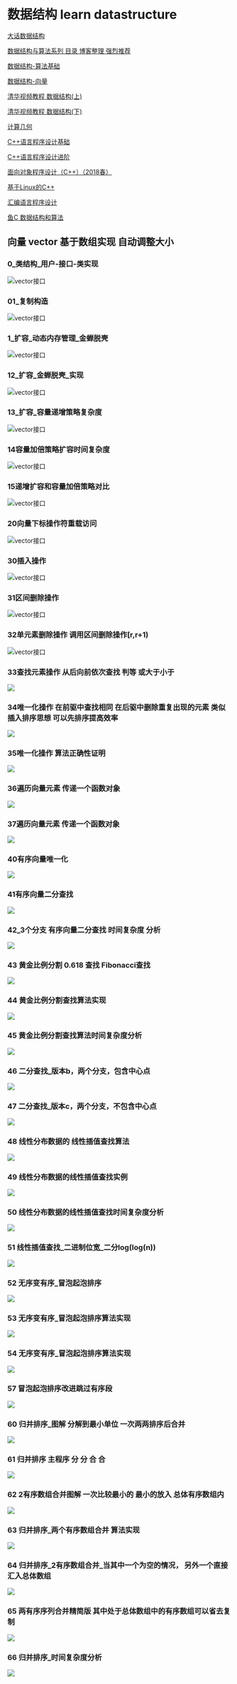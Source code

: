 # 数据结构 learn  datastructure
[大话数据结构](https://github.com/Ewenwan/Big-Data-Structure)

[数据结构与算法系列 目录 博客整理 强烈推荐](http://www.cnblogs.com/skywang12345/p/3603935.html)


[数据结构-算法基础](http://www.xuetangx.com/courses/course-v1:TsinghuaX+30240184_p1+sp/about)

[数据结构-向量](http://www.xuetangx.com/courses/course-v1:TsinghuaX+30240184_p2+sp/about)

[清华视频教程 数据结构(上)](http://www.xuetangx.com/courses/course-v1:TsinghuaX+30240184+sp/about)

[清华视频教程 数据结构(下)](http://www.xuetangx.com/courses/course-v1:TsinghuaX+30240184_2X+sp/about)

[计算几何](http://www.xuetangx.com/courses/course-v1:TsinghuaX+70240183x_1+sp/about)

[C++语言程序设计基础](http://www.xuetangx.com/courses/course-v1:TsinghuaX+00740043_1x+2018_T1/about)

[C++语言程序设计进阶](http://www.xuetangx.com/courses/course-v1:TsinghuaX+00740043_2x_2015_T2+sp/about)

[面向对象程序设计（C++）（2018春）](http://www.xuetangx.com/courses/course-v1:TsinghuaX+30240532X+2018_T1/about)

[基于Linux的C++](http://www.xuetangx.com/courses/course-v1:TsinghuaX+20740084X+sp/about)

[汇编语言程序设计](http://www.xuetangx.com/courses/course-v1:TsinghuaX+20240103X+sp/about)

[鱼C 数据结构和算法](http://blog.fishc.com/653.html)

## 向量 vector 基于数组实现 自动调整大小

### 0_类结构_用户-接口-类实现
![vector接口](Tsinghua/vector/picture/0_类结构_用户-接口-类实现.png)

### 01_复制构造
![vector接口](Tsinghua/vector/picture/01_复制构造.png)

### 1_扩容_动态内存管理_金蝉脱壳
![vector接口](Tsinghua/vector/picture/1_扩容_动态内存管理_金蝉脱壳.png)

### 12_扩容_金蝉脱壳_实现
![vector接口](Tsinghua/vector/picture/12_扩容_金蝉脱壳_实现.png)

### 13_扩容_容量递增策略复杂度
![vector接口](Tsinghua/vector/picture/13_扩容_容量递增策略复杂度.png)

### 14容量加倍策略扩容时间复杂度
![vector接口](Tsinghua/vector/picture/14容量加倍策略扩容时间复杂度.png)

### 15递增扩容和容量加倍策略对比
![vector接口](Tsinghua/vector/picture/15递增扩容和容量加倍策略对比.png)

### 20向量下标操作符重载访问
![vector接口](Tsinghua/vector/picture/20向量下标操作符重载访问.png)

### 30插入操作
![vector接口](Tsinghua/vector/picture/30插入操作.png)

### 31区间删除操作
![vector接口](Tsinghua/vector/picture/31删除操作.png)

### 32单元素删除操作 调用区间删除操作[r,r+1)
![vector接口](Tsinghua/vector/picture/32单个删除操作.png)

### 33查找元素操作 从后向前依次查找 判等 或大于小于
![](Tsinghua/vector/picture/33查找元素操作.png)

### 34唯一化操作 在前驱中查找相同 在后驱中删除重复出现的元素 类似插入排序思想 可以先排序提高效率
![](Tsinghua/vector/picture/34唯一化操作.png)

### 35唯一化操作 算法正确性证明
![](Tsinghua/vector/picture/35唯一化操作证明.png)

### 36遍历向量元素 传递一个函数对象
![](Tsinghua/vector/picture/36遍历向量元素-传递一个函数对象.png)

### 37遍历向量元素 传递一个函数对象
![](Tsinghua/vector/picture/36遍历向量对对象+1.png)

### 40有序向量唯一化
![](Tsinghua/vector/picture/40有序向量唯一化.PNG)

### 41有序向量二分查找
![](Tsinghua/vector/picture/41有序向量二分查找.PNG)

### 42_3个分支 有序向量二分查找 时间复杂度 分析
![](Tsinghua/vector/picture/43.3次比较二分查找时间复杂度.PNG)

### 43 黄金比例分割 0.618 查找 Fibonacci查找
![](Tsinghua/vector/picture/44.黄金比例分割查找.PNG)

### 44 黄金比例分割查找算法实现
![](Tsinghua/vector/picture/45.黄金比例分割查找算法实现_还是3个分支.PNG)

### 45 黄金比例分割查找算法时间复杂度分析
![](Tsinghua/vector/picture/46.黄金比例分割查找算法时间复杂度分析.PNG)

### 46 二分查找_版本b，两个分支，包含中心点
![](Tsinghua/vector/picture/47.二分查找_版本b，两个分支，包含中心点.PNG)

### 47 二分查找_版本c，两个分支，不包含中心点
![](Tsinghua/vector/picture/48.二分查找_版本c，两个分支，bu包含中心点.PNG)

### 48 线性分布数据的 线性插值查找算法
![](Tsinghua/vector/picture/49.线性分布数据的线性插值查找算法.PNG)

### 49 线性分布数据的线性插值查找实例
![](Tsinghua/vector/picture/50.线性分布数据的线性插值查找实例.PNG)

### 50 线性分布数据的线性插值查找时间复杂度分析
![](Tsinghua/vector/picture/51.线性分布数据的线性插值查找时间复杂度分析.PNG)

### 51 线性插值查找_二进制位宽_二分log(log(n))
![](Tsinghua/vector/picture/52线性插值查找_二进制位宽_二分log(log(n)).PNG)

### 52 无序变有序_冒泡起泡排序
![](Tsinghua/vector/picture/55.无序变有序_冒泡起泡排序.PNG)

### 53 无序变有序_冒泡起泡排序算法实现
![](Tsinghua/vector/picture/56.无序变有序_冒泡起泡排序算法实现.PNG)

### 54 无序变有序_冒泡起泡排序算法实现
![](Tsinghua/vector/picture/57.无序变有序_冒泡起泡排序算法实现.PNG)

### 57 冒泡起泡排序改进跳过有序段
![](Tsinghua/vector/picture/58.冒泡起泡排序改进跳过有序段.PNG)

### 60 归并排序_图解 分解到最小单位 一次两两排序后合并 
![](Tsinghua/vector/picture/60.归并排序_图解.PNG)

### 61 归并排序 主程序 分 分 合 合
![](Tsinghua/vector/picture/60.归并排序_序列合并图解.PNG)

### 62 2有序数组合并图解 一次比较最小的 最小的放入 总体有序数组内
![](Tsinghua/vector/picture/2有序数组合并图解.PNG)

### 63 归并排序_两个有序数组合并 算法实现
![](Tsinghua/vector/picture/60.归并排序_量有序数组合并.PNG)

### 64 归并排序_2有序数组合并_当其中一个为空的情况， 另外一个直接汇入总体数组
![](Tsinghua/vector/picture/61.归并排序_2有序数组合并_一个为空的情况.PNG)

### 65 两有序序列合并精简版 其中处于总体数组中的有序数组可以省去复制
![](Tsinghua/vector/picture/60.两有序序列合并精简版.bmp)

### 66 归并排序_时间复杂度分析
![](Tsinghua/vector/picture/62.归并排序_时间复杂度分析.PNG)
